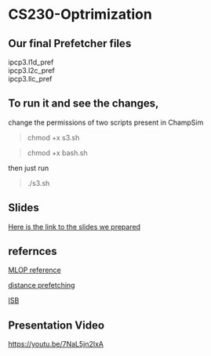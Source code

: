 # CS230-Optrimization
## Our final Prefetcher files  <br />

ipcp3.l1d_pref   <br />
ipcp3.l2c_pref    <br />
ipcp3.llc_pref    <br />

## To run it and see the changes, 
change the permissions of two scripts present in ChampSim

> chmod +x s3.sh

> chmod +x bash.sh

then just run
> ./s3.sh

## Slides
[Here is the link to the slides we prepared](https://docs.google.com/presentation/d/1zu4fjqaT9B2gJlz7J13vsfb4O7a_Q0ITmP_nQGvoQXA/edit?usp=sharing)

## refernces
[MLOP reference](https://dpc3.compas.cs.stonybrook.edu/pdfs/Multi_lookahead.pdf)


[distance prefetching](https://www.cse.psu.edu/~axs53/csl/papers/isca02.pdf)


[ISB](https://www.cs.utexas.edu/~lin/papers/micro13.pdf)

## Presentation Video
https://youtu.be/7NaL5jn2IxA 

